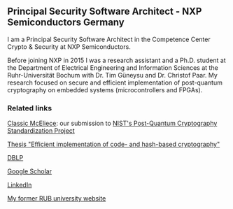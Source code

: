 ## Principal Security Software Architect - NXP Semiconductors Germany

I am a Principal Security Software Architect in the Competence Center Crypto & Security at NXP Semiconductors.

Before joining NXP in 2015 I was a research assistant and a Ph.D. student at the Department of Electrical Engineering and Information Sciences at the Ruhr-Universität Bochum with Dr. Tim Güneysu and Dr. Christof Paar. My research focused on secure and efficient implementation of post-quantum cryptography on embedded systems (microcontrollers and FPGAs). 

### Related links

[Classic McEliece](https://classic.mceliece.org/): our submission to [NIST's Post-Quantum Cryptography Standardization Project](https://csrc.nist.gov/projects/post-quantum-cryptography)

[Thesis "Efficient implementation of code- and hash-based cryptography"](https://hss-opus.ub.ruhr-uni-bochum.de/opus4/frontdoor/index/index/year/2017/docId/5306)

[DBLP](https://dblp.uni-trier.de/pid/05/10085.html)

[Google Scholar](https://scholar.google.de/citations?user=hac56VQAAAAJ)

[LinkedIn](https://de.linkedin.com/in/ingovonmaurich)

[My former RUB university website](https://informatik.rub.de/seceng/personen/vonmaurich/)

<!---
### Markdown

Markdown is a lightweight and easy-to-use syntax for styling your writing. It includes conventions for

```markdown
Syntax highlighted code block

# Header 1
## Header 2
### Header 3

- Bulleted
- List

1. Numbered
2. List

**Bold** and _Italic_ and `Code` text

[Link](url) and ![Image](src)
--->
